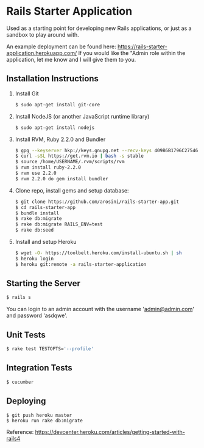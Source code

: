 # Rails Starter Application
Used as a starting point for developing new Rails applications, or just as a sandbox to play around with.

An example deployment can be found here: https://rails-starter-application.herokuapp.com/
If you would like the "Admin role within the application, let me know and I will give them to you. 

## Installation Instructions

1. Install Git
    ```bash
    $ sudo apt-get install git-core
    ```

2. Install NodeJS (or another JavaScript runtime library)

    ```bash
    $ sudo apt-get install nodejs
    ```

3. Install RVM, Ruby 2.2.0 and Bundler

    ```bash
    $ gpg --keyserver hkp://keys.gnupg.net --recv-keys 409B6B1796C275462A1703113804BB82D39DC0E3
    $ curl -sSL https://get.rvm.io | bash -s stable
    $ source /home/USERNAME/.rvm/scripts/rvm
    $ rvm install ruby-2.2.0
    $ rvm use 2.2.0
    $ rvm 2.2.0 do gem install bundler
    ```

4. Clone repo, install gems and setup database:

    ```bash
    $ git clone https://github.com/arosini/rails-starter-app.git
    $ cd rails-starter-app
    $ bundle install
    $ rake db:migrate
    $ rake db:migrate RAILS_ENV=test
    $ rake db:seed
    ```

5. Install and setup Heroku

    ```bash
    $ wget -O- https://toolbelt.heroku.com/install-ubuntu.sh | sh
    $ heroku login
    $ heroku git:remote -a rails-starter-application
    ```

## Starting the Server
```bash
$ rails s
```

You can login to an admin account with the username 'admin@admin.com' and password 'asdqwe'.

## Unit Tests
```bash
$ rake test TESTOPTS='--profile'
```
    
## Integration Tests
```bash
$ cucumber
```

## Deploying

```
$ git push heroku master
$ heroku run rake db:migrate
```

Reference: https://devcenter.heroku.com/articles/getting-started-with-rails4
